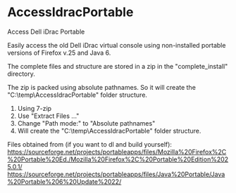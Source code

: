 # AccessIdracPortable
Access Dell iDrac Portable

Easily access the old Dell iDrac virtual console using non-installed portable versions of Firefox v.25 and Java 6.

The complete files and structure are stored in a zip in the "complete_install" directory.

The zip is packed using absolute pathnames. So it will create the "C:\temp\AccessIdracPortable\" folder structure.
1. Using 7-zip
2. Use "Extract Files ..."
3. Change "Path mode:" to "Absolute pathnames"
4. Will create the "C:\temp\AccessIdracPortable\" folder structure.

Files obtained from (if you want to dl and build yourself):
https://sourceforge.net/projects/portableapps/files/Mozilla%20Firefox%2C%20Portable%20Ed./Mozilla%20Firefox%2C%20Portable%20Edition%2025.0.1/
https://sourceforge.net/projects/portableapps/files/Java%20Portable/Java%20Portable%206%20Update%2022/

